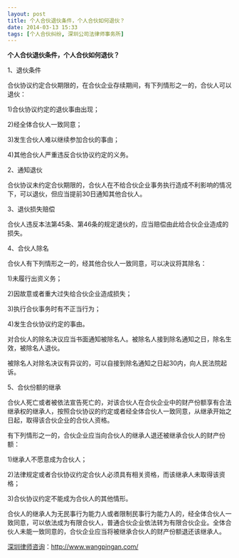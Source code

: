 ```yaml
---
layout: post
title: 个人合伙退伙条件，个人合伙如何退伙？
date: 2014-03-13 15:33
tags: [个人合伙纠纷, 深圳公司法律师事务所]
---
```

<strong>个人合伙退伙条件，个人合伙如何退伙？</strong>

1、退伙条件

合伙协议约定合伙期限的，在合伙企业存续期间，有下列情形之一的，合伙人可以退伙：

1)合伙协议约定的退伙事由出现；

2)经全体合伙人一致同意；

3)发生合伙人难以继续参加合伙的事由；

4)其他合伙人严重违反合伙协议约定的义务。

2、通知退伙

合伙协议未约定合伙期限的，合伙人在不给合伙企业事务执行造成不利影响的情况下，可以退伙，但应当提前30日通知其他合伙人。

3、退伙损失赔偿

合伙人违反本法第45条、第46条的规定退伙的，应当赔偿由此给合伙企业造成的损失。

4、合伙人除名

合伙人有下列情形之一的，经其他合伙人一致同意，可以决议将其除名：

1)未履行出资义务；

2)因故意或者重大过失给合伙企业造成损失；

3)执行合伙事务时有不正当行为；

4)发生合伙协议约定的事由。

对合伙人的除名决议应当书面通知被除名人。被除名人接到除名通知之日，除名生效，被除名人退伙。

被除名人对除名决议有异议的，可以自接到除名通知之日起30内，向人民法院起诉。

5、合伙份额的继承

合伙人死亡或者被依法宣告死亡的，对该合伙人在合伙企业中的财产份额享有合法继承权的继承人，按照合伙协议的约定或者经全体合伙人一致同意，从继承开始之日起，取得该合伙企业的合伙人资格。

有下列情形之一的，合伙企业应当向合伙人的继承人退还被继承合伙人的财产份额：

1)继承人不愿意成为合伙人；

2)法律规定或者合伙协议约定合伙人必须具有相关资格，而该继承人未取得该资格；

3)合伙协议约定不能成为合伙人的其他情形。

合伙人的继承人为无民事行为能力人或者限制民事行为能力人的，经全体合伙人一致同意，可以依法成为有限合伙人，普通合伙企业依法转为有限合伙企业。全体合伙人未能一致同意的，合伙企业应当将被继承合伙人的财产份额退还该继承人。

<a href="http://www.wangpingan.com/">深圳律师咨询</a>：<a href="http://www.wangpingan.com/">http://www.wangpingan.com/</a>

